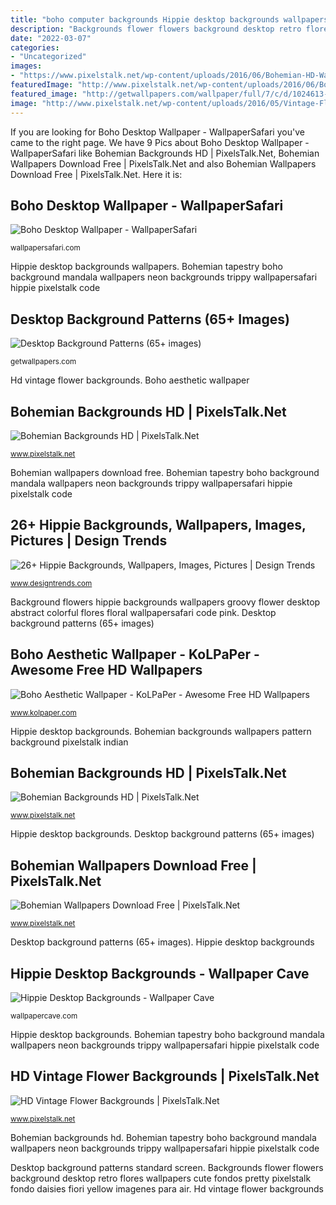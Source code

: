 ```yaml
---
title: "boho computer backgrounds Hippie desktop backgrounds wallpapers"
description: "Backgrounds flower flowers background desktop retro flores wallpapers cute fondos pretty pixelstalk fondo daisies fiori yellow imagenes para air"
date: "2022-03-07"
categories:
- "Uncategorized"
images:
- "https://www.pixelstalk.net/wp-content/uploads/2016/06/Bohemian-HD-Wallpaper.jpg"
featuredImage: "http://www.pixelstalk.net/wp-content/uploads/2016/06/Bohemian-HD-Wallpaper-620x388.jpg"
featured_image: "http://getwallpapers.com/wallpaper/full/7/c/d/1024613-desktop-background-patterns-2880x1620-screen.jpg"
image: "http://www.pixelstalk.net/wp-content/uploads/2016/05/Vintage-Flowers-HD-Backgrounds.jpg"
---
```


If you are looking for Boho Desktop Wallpaper - WallpaperSafari you've came to the right page. We have 9 Pics about Boho Desktop Wallpaper - WallpaperSafari like Bohemian Backgrounds HD | PixelsTalk.Net, Bohemian Wallpapers Download Free | PixelsTalk.Net and also Bohemian Wallpapers Download Free | PixelsTalk.Net. Here it is:

## Boho Desktop Wallpaper - WallpaperSafari

![Boho Desktop Wallpaper - WallpaperSafari](https://cdn.wallpapersafari.com/56/82/IGvMXe.jpg "Hd vintage flower backgrounds")

<small>wallpapersafari.com</small>

Hippie desktop backgrounds wallpapers. Bohemian tapestry boho background mandala wallpapers neon backgrounds trippy wallpapersafari hippie pixelstalk code

## Desktop Background Patterns (65+ Images)

![Desktop Background Patterns (65+ images)](http://getwallpapers.com/wallpaper/full/7/c/d/1024613-desktop-background-patterns-2880x1620-screen.jpg "Background flowers hippie backgrounds wallpapers groovy flower desktop abstract colorful flores floral wallpapersafari code pink")

<small>getwallpapers.com</small>

Hd vintage flower backgrounds. Boho aesthetic wallpaper

## Bohemian Backgrounds HD | PixelsTalk.Net

![Bohemian Backgrounds HD | PixelsTalk.Net](https://www.pixelstalk.net/wp-content/uploads/2016/06/Bohemian-HD-Wallpaper.jpg "Backgrounds flower flowers background desktop retro flores wallpapers cute fondos pretty pixelstalk fondo daisies fiori yellow imagenes para air")

<small>www.pixelstalk.net</small>

Bohemian wallpapers download free. Bohemian tapestry boho background mandala wallpapers neon backgrounds trippy wallpapersafari hippie pixelstalk code

## 26+ Hippie Backgrounds, Wallpapers, Images, Pictures | Design Trends

![26+ Hippie Backgrounds, Wallpapers, Images, Pictures | Design Trends](https://images.designtrends.com/wp-content/uploads/2016/03/30101932/Hippie-Flowers-Background.jpg "Bohemian backgrounds hd")

<small>www.designtrends.com</small>

Background flowers hippie backgrounds wallpapers groovy flower desktop abstract colorful flores floral wallpapersafari code pink. Desktop background patterns (65+ images)

## Boho Aesthetic Wallpaper - KoLPaPer - Awesome Free HD Wallpapers

![Boho Aesthetic Wallpaper - KoLPaPer - Awesome Free HD Wallpapers](https://www.kolpaper.com/wp-content/uploads/2020/12/Boho-Aesthetic-Wallpaper-2.jpg "Bohemian backgrounds wallpapers pattern background pixelstalk indian")

<small>www.kolpaper.com</small>

Hippie desktop backgrounds. Bohemian backgrounds wallpapers pattern background pixelstalk indian

## Bohemian Backgrounds HD | PixelsTalk.Net

![Bohemian Backgrounds HD | PixelsTalk.Net](http://www.pixelstalk.net/wp-content/uploads/2016/06/Bohemian-HD-Wallpaper-620x388.jpg "Bohemian backgrounds hd")

<small>www.pixelstalk.net</small>

Hippie desktop backgrounds. Desktop background patterns (65+ images)

## Bohemian Wallpapers Download Free | PixelsTalk.Net

![Bohemian Wallpapers Download Free | PixelsTalk.Net](http://www.pixelstalk.net/wp-content/uploads/2016/06/Bohemian-HD-Photos.jpg "Desktop background patterns standard screen")

<small>www.pixelstalk.net</small>

Desktop background patterns (65+ images). Hippie desktop backgrounds

## Hippie Desktop Backgrounds - Wallpaper Cave

![Hippie Desktop Backgrounds - Wallpaper Cave](https://wallpapercave.com/wp/8Z0OEim.jpg "Boho desktop wallpaper")

<small>wallpapercave.com</small>

Hippie desktop backgrounds. Bohemian tapestry boho background mandala wallpapers neon backgrounds trippy wallpapersafari hippie pixelstalk code

## HD Vintage Flower Backgrounds | PixelsTalk.Net

![HD Vintage Flower Backgrounds | PixelsTalk.Net](http://www.pixelstalk.net/wp-content/uploads/2016/05/Vintage-Flowers-HD-Backgrounds.jpg "Background flowers hippie backgrounds wallpapers groovy flower desktop abstract colorful flores floral wallpapersafari code pink")

<small>www.pixelstalk.net</small>

Bohemian backgrounds hd. Bohemian tapestry boho background mandala wallpapers neon backgrounds trippy wallpapersafari hippie pixelstalk code

Desktop background patterns standard screen. Backgrounds flower flowers background desktop retro flores wallpapers cute fondos pretty pixelstalk fondo daisies fiori yellow imagenes para air. Hd vintage flower backgrounds
